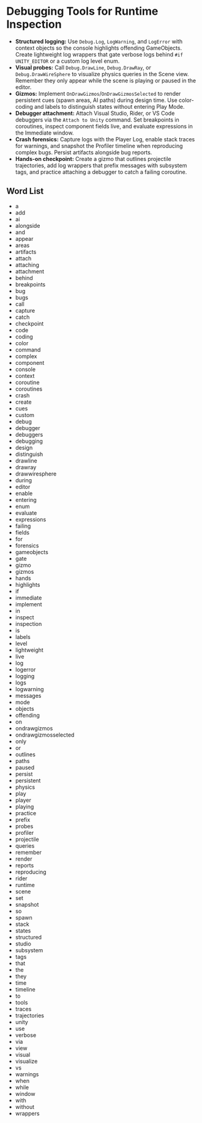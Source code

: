 # Debugging Tools for Runtime Inspection
- **Structured logging:** Use `Debug.Log`, `LogWarning`, and `LogError` with context objects so the console highlights offending GameObjects. Create lightweight log wrappers that gate verbose logs behind `#if UNITY_EDITOR` or a custom log level enum.
- **Visual probes:** Call `Debug.DrawLine`, `Debug.DrawRay`, or `Debug.DrawWireSphere` to visualize physics queries in the Scene view. Remember they only appear while the scene is playing or paused in the editor.
- **Gizmos:** Implement `OnDrawGizmos`/`OnDrawGizmosSelected` to render persistent cues (spawn areas, AI paths) during design time. Use color-coding and labels to distinguish states without entering Play Mode.
- **Debugger attachment:** Attach Visual Studio, Rider, or VS Code debuggers via the `Attach to Unity` command. Set breakpoints in coroutines, inspect component fields live, and evaluate expressions in the Immediate window.
- **Crash forensics:** Capture logs with the Player Log, enable stack traces for warnings, and snapshot the Profiler timeline when reproducing complex bugs. Persist artifacts alongside bug reports.
- **Hands-on checkpoint:** Create a gizmo that outlines projectile trajectories, add log wrappers that prefix messages with subsystem tags, and practice attaching a debugger to catch a failing coroutine.

## Word List
- a
- add
- ai
- alongside
- and
- appear
- areas
- artifacts
- attach
- attaching
- attachment
- behind
- breakpoints
- bug
- bugs
- call
- capture
- catch
- checkpoint
- code
- coding
- color
- command
- complex
- component
- console
- context
- coroutine
- coroutines
- crash
- create
- cues
- custom
- debug
- debugger
- debuggers
- debugging
- design
- distinguish
- drawline
- drawray
- drawwiresphere
- during
- editor
- enable
- entering
- enum
- evaluate
- expressions
- failing
- fields
- for
- forensics
- gameobjects
- gate
- gizmo
- gizmos
- hands
- highlights
- if
- immediate
- implement
- in
- inspect
- inspection
- is
- labels
- level
- lightweight
- live
- log
- logerror
- logging
- logs
- logwarning
- messages
- mode
- objects
- offending
- on
- ondrawgizmos
- ondrawgizmosselected
- only
- or
- outlines
- paths
- paused
- persist
- persistent
- physics
- play
- player
- playing
- practice
- prefix
- probes
- profiler
- projectile
- queries
- remember
- render
- reports
- reproducing
- rider
- runtime
- scene
- set
- snapshot
- so
- spawn
- stack
- states
- structured
- studio
- subsystem
- tags
- that
- the
- they
- time
- timeline
- to
- tools
- traces
- trajectories
- unity
- use
- verbose
- via
- view
- visual
- visualize
- vs
- warnings
- when
- while
- window
- with
- without
- wrappers
